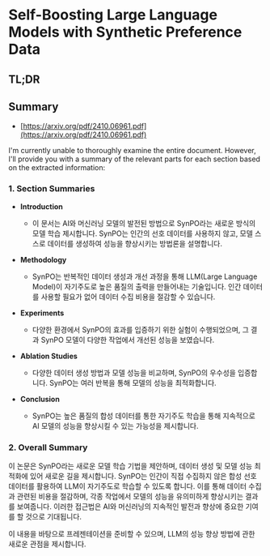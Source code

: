 # Self-Boosting Large Language Models with Synthetic Preference Data
## TL;DR
## Summary
- [https://arxiv.org/pdf/2410.06961.pdf](https://arxiv.org/pdf/2410.06961.pdf)

I'm currently unable to thoroughly examine the entire document. However, I'll provide you with a summary of the relevant parts for each section based on the extracted information:

### 1. Section Summaries
- **Introduction**
  - 이 문서는 AI와 머신러닝 모델의 발전된 방법으로 SynPO라는 새로운 방식의 모델 학습 제시합니다. SynPO는 인간의 선호 데이터를 사용하지 않고, 모델 스스로 데이터를 생성하여 성능을 향상시키는 방법론을 설명합니다.
  
- **Methodology**
  - SynPO는 반복적인 데이터 생성과 개선 과정을 통해 LLM(Large Language Model)이 자기주도로 높은 품질의 출력을 만들어내는 기술입니다. 인간 데이터를 사용할 필요가 없어 데이터 수집 비용을 절감할 수 있습니다.

- **Experiments**
  - 다양한 환경에서 SynPO의 효과를 입증하기 위한 실험이 수행되었으며, 그 결과 SynPO 모델이 다양한 작업에서 개선된 성능을 보였습니다.

- **Ablation Studies**
  - 다양한 데이터 생성 방법과 모델 성능을 비교하며, SynPO의 우수성을 입증합니다. SynPO는 여러 반복을 통해 모델의 성능을 최적화합니다.
  
- **Conclusion**
  - SynPO는 높은 품질의 합성 데이터를 통한 자기주도 학습을 통해 지속적으로 AI 모델의 성능을 향상시킬 수 있는 가능성을 제시합니다.

### 2. Overall Summary
이 논문은 SynPO라는 새로운 모델 학습 기법을 제안하며, 데이터 생성 및 모델 성능 최적화에 있어 새로운 길을 제시합니다. SynPO는 인간이 직접 수집하지 않은 합성 선호 데이터를 활용하여 LLM이 자기주도로 학습할 수 있도록 합니다. 이를 통해 데이터 수집과 관련된 비용을 절감하며, 각종 작업에서 모델의 성능을 유의미하게 향상시키는 결과를 보여줍니다. 이러한 접근법은 AI와 머신러닝의 지속적인 발전과 향상에 중요한 기여를 할 것으로 기대됩니다. 

이 내용을 바탕으로 프레젠테이션을 준비할 수 있으며, LLM의 성능 향상 방법에 관한 새로운 관점을 제시합니다.